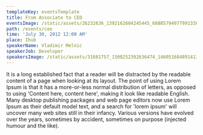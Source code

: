 ```yaml
---
templateKey: eventsTemplate
title: From Associate to CEO
eventsImage: /static/assets/26232636_1392162604245445_6888579497799133825_o.jpg
path: /events/ceo
time: 'July 30, 2012 12:00 AM'
place: Ihub
speakerName: Vladimir Melnic
speakerJob: Developer
speakersImage: /static/assets/31681757_1508252302636474_1460516848914137088_o.jpg
---
```

It is a long established fact that a reader will be distracted by the readable content of a page when looking at its layout. The point of using Lorem Ipsum is that it has a more-or-less normal distribution of letters, as opposed to using 'Content here, content here', making it look like readable English. Many desktop publishing packages and web page editors now use Lorem Ipsum as their default model text, and a search for 'lorem ipsum' will uncover many web sites still in their infancy. Various versions have evolved over the years, sometimes by accident, sometimes on purpose (injected humour and the like).
